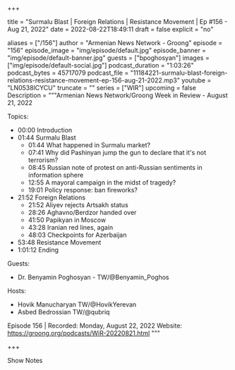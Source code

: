 
+++

title = "Surmalu Blast | Foreign Relations | Resistance Movement | Ep #156 - Aug 21, 2022"
date = 2022-08-22T18:49:11
draft = false
explicit = "no"

aliases = ["/156"]
author = "Armenian News Network - Groong"
episode = "156"
episode_image = "img/episode/default.jpg"
episode_banner = "img/episode/default-banner.jpg"
guests = ["bpoghosyan"]
images = ["img/episode/default-social.jpg"]
podcast_duration = "1:03:26"
podcast_bytes = 45717079
podcast_file = "11184221-surmalu-blast-foreign-relations-resistance-movement-ep-156-aug-21-2022.mp3"
youtube = "LN0538lCYCU"
truncate = ""
series = ["WIR"]
upcoming = false
Description = """Armenian News Network/Groong Week in Review - August 21, 2022

Topics:

- 00:00 Introduction
- 01:44 Surmalu Blast
    - 01:44 What happened in Surmalu market?
    - 07:41 Why did Pashinyan jump the gun to declare that it's not terrorism?
    - 08:45 Russian note of protest on anti-Russian sentiments in information sphere
    - 12:55 A mayoral campaign in the midst of tragedy?
    - 19:01 Policy response: ban fireworks?
- 21:52 Foreign Relations
    - 21:52 Aliyev rejects Artsakh status
    - 28:26 Aghavno/Berdzor handed over
    - 41:50 Papikyan in Moscow
    - 43:28 Iranian red lines, again
    - 48:03 Checkpoints for Azerbaijan
- 53:48 Resistance Movement
- 1:01:12 Ending

Guests:

- Dr. Benyamin Poghosyan - TW/@Benyamin_Poghos

Hosts:

- Hovik Manucharyan TW/@HovikYerevan
- Asbed Bedrossian TW/@qubriq

Episode 156 | Recorded: Monday, August 22, 2022
Website: https://groong.org/podcasts/WiR-20220821.html
"""

+++

Show Notes

